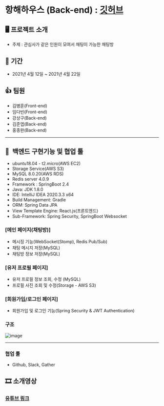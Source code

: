 # **항해하우스 (Back-end) : [깃허브](https://github.com/HanghaeHouse/backend)**

## **🖥 프로젝트 소개**

- 주제 : 관심사가 같은 인원이 모여서 채팅이 가능한 채팅방

## **📆 기간**

- 2021년 4월 12일 ~ 2021년 4월 22일

## **👍 팀원**

- 김병훈(Front-end)
- 임다빈(Front-end)
- 강상구(Back-end)
- 김준엽(Back-end)
- 홍종완(Back-end)

---

## **🔧  백엔드 구현기능 및 협업 툴**

- ubuntu18.04 - t2.micro(AWS EC2)
- Storage Service(AWS S3)
- MySQL 8.0.20(AWS RDS)
- Redis server 4.0.9
- Framework : SpringBoot 2.4
- Java: JDK 1.8.0
- IDE: IntelliJ IDEA 2020.3.3 x64
- Build Management: Gradle
- ORM: Spring Data JPA
- View Template Engine: React.js(프론트엔드)
- Sub-Framework: Spring Security, SpringBoot Websocket

### **[메인 페이지(채팅방)]**

- 메시징 기능(WebSocket(Stomp), Redis Pub/Sub)
- 채팅 메시지 저장(MySQL)
- 채팅방 정보 저장(MySQL)

### **[유저 프로필 페이지]**

- 유저 프로필 정보 조회, 수정 (MySQL)
- 프로필 사진 조회 및 수정(Storage - AWS S3)

### **[회원가입/로그인 페이지]**

- 회원가입 및 로그인 기능(Spring Security & JWT Authentication)

### 구조
![image](https://user-images.githubusercontent.com/59817144/115661302-337a7b00-a378-11eb-96d0-040770b19243.png)

---


### **협업 툴**

- Github, Slack, Gather

## **🎞 소개영상**

### **[유튜브 링크](https://youtu.be/zD8-Xns-jrs )**
